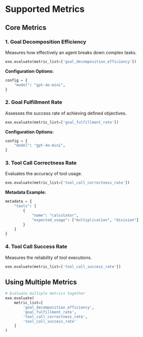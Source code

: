 # Supported Metrics

## Core Metrics

### 1. Goal Decomposition Efficiency
Measures how effectively an agent breaks down complex tasks.

```python
exe.evaluate(metric_list=['goal_decomposition_efficiency'])
```

**Configuration Options:**
```python
config = {
    "model": "gpt-4o-mini",
}
```

### 2. Goal Fulfillment Rate
Assesses the success rate of achieving defined objectives.

```python
exe.evaluate(metric_list=['goal_fulfillment_rate'])
```

**Configuration Options:**
```python
config = {
    "model": "gpt-4o-mini",
}
```

### 3. Tool Call Correctness Rate
Evaluates the accuracy of tool usage.

```python
exe.evaluate(metric_list=['tool_call_correctness_rate'])
```

**Metadata Example:**
```python
metadata = {
    "tools": [
        {
            "name": "calculator",
            "expected_usage": ["multiplication", "division"]
        }
    ]
}
```

### 4. Tool Call Success Rate
Measures the reliability of tool executions.

```python
exe.evaluate(metric_list=['tool_call_success_rate'])
```

## Using Multiple Metrics
```python
# Evaluate multiple metrics together
exe.evaluate(
    metric_list=[
        'goal_decomposition_efficiency',
        'goal_fulfillment_rate',
        'tool_call_correctness_rate',
        'tool_call_success_rate'
    ]
)
```